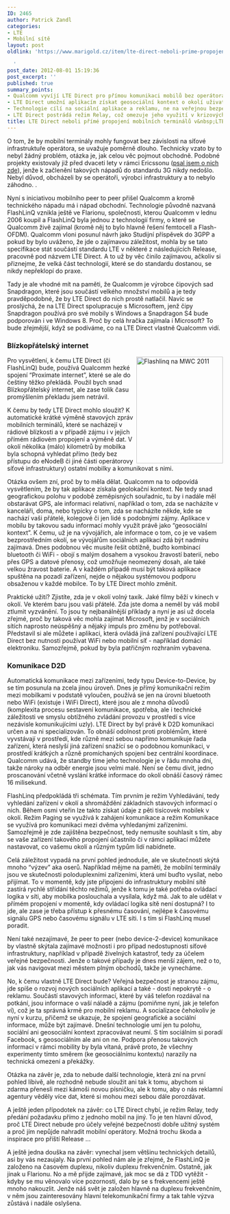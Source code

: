 ```yaml
---
ID: 2465
author: Patrick Zandl
categories:
- LTE
- Mobilní sítě
layout: post
oldlink: 'https://www.marigold.cz/item/lte-direct-neboli-prime-propojeni-mobilnich-terminalu-v-lte

  '
post_date: 2012-08-01 15:19:36
post_excerpt: ''
published: true
summary_points:
- Qualcomm vyvíjí LTE Direct pro přímou komunikaci mobilů bez operátora.
- LTE Direct umožní aplikacím získat geosociální kontext o okolí uživatele.
- Technologie cílí na sociální aplikace a reklamu, ne na veřejnou bezpečnost.
- LTE Direct postrádá režim Relay, což omezuje jeho využití v krizových situacích.
title: LTE Direct neboli přímé propojení mobilních terminálů v&nbsp;LTE
---
```


<p>O tom, že by mobilní terminály mohly fungovat bez závislosti na síťové infrastruktuře operátora, se uvažuje poměrně dlouho. Technicky vzato by to nebyl žádný problém, otázka je, jak celou věc pojmout obchodně. Podobné projekty existovaly již před dvaceti lety v rámci Ericssonu (<a href="http://mobil.idnes.cz/peer-to-peer-pro-mobilni-telefony-zruste-operatory-fhd-/mob_tech.aspx?c=A010423_0030005_mob_aktuality">psal jsem o nich zde</a>), jenže k začlenění takových nápadů do standardu 3G nikdy nedošlo. Nebyl důvod, obcházeli by se operátoři, výrobci infrastruktury a to nebylo záhodno. . </p>


<p>Nyní s iniciativou mobilního peer to peer přišel Qualcomm a kromě technického nápadu má i nápad obchodní. Technologie původně nazvaná FlashLinQ vznikla ještě ve Flarionu, společnosti, kterou Qualcomm v lednu 2006 koupil a FlashLinQ byla jednou z technologií firmy, o které se Qualcomm živě zajímal (kromě něj to bylo hlavně řešení femtocell a Flash-OFDM). Qualcomm vloni posunul návrh jako Studijní příspěvek do 3GPP a pokud by bylo uváženo, že jde o zajímavou záležitost, mohla by se tato specifikace stát součástí standardu LTE v některé z následujících Release, pracovně pod názvem LTE Direct. A to už by věc činilo zajímavou, ačkoliv si přiznejme, že velká část technologií, které se do standardu dostanou, se nikdy nepřeklopí do praxe. </p>
<!--more--><p>Tady je ale vhodné mít na paměti, že Qualcomm je výrobce čipových sad Snapdragon, které jsou součástí velkého množství mobilů a je tedy pravděpodobné, že by LTE Direct do nich prostě natlačil. Navíc se proslýchá, že na LTE Direct spolupracuje s Microsoftem, jenž čipy Snapdragon používá pro své mobily s Windows a Snapdragon S4 bude podporován i ve Windows 8. Proč by celá hračka zajímala i Microsoft? To bude zřejmější, když se podíváme, co na LTE Direct vlastně Qualcomm vidí.</p>
<h3>Blízkopřátelský internet</h3><img src="http://t0.gstatic.com/images?q=tbn:ANd9GcSnQ0Vy-WsuqHUgh9d2TSH-sv9rdLLQfaTX7Olz68_XyNDCU0hy" id="blogsy-1343826791165.1072" class="biv-img alignright" width="202" height="249" alt="Flashlinq na MWC 2011" align="right"><p>Pro vysvětlení, k čemu LTE Direct (či FlashLinQ) bude, používá Qualcomm hezké spojení “Proximate internet”, které se ale do češtiny těžko překládá. Použil bych snad Blízkopřátelský internet, ale zase tolik času promýšlením překladu jsem netrávil. </p>
<p>K čemu by tedy LTE Direct mohlo sloužit? K automatické krátké výměně stavových zpráv mobilních terminálů, které se nacházejí v rádiové blízkosti a v případě zájmu i v jejich přímém rádiovém propojení a výměně dat. V okolí několika (málo) kilometrů by mobilka byla schopná vyhledat přímo (tedy bez přístupu do eNodeB či jiné části operátorovy síťové infrastruktury) ostatní mobilky a komunikovat s nimi. </p>
<p>Otázka ovšem zní, proč by to měla dělat. Qualcomm na to odpovídá vysvětlením, že by tak aplikace získala geolokační kontext. Ne tedy snad geografickou polohu v podobě zeměpisných souřadnic, tu by i nadále měl obstarávat GPS, ale informaci relativní, například o tom, zda se nacházíte v kanceláři, doma, nebo typicky o tom, zda se nacházíte někde, kde se nachází vaši přátelé, kolegové či jen lidé s podobnými zájmy. Aplikace v mobilu by takovou sadu informací mohly využít právě jako “geosociální kontext”. K čemu, už je na vývojářích, ale informace o tom, co je ve vašem bezprostředním okolí, se vývojářům sociálních aplikací zdá být nadmíru zajímavá. Dnes podobnou věc musíte řešit obtížně, buďto kombinací bluetooth či WiFi - obojí s malým dosahem a vysokou žravostí baterií, nebo přes GPS a datové přenosy, což umožňuje neomezený dosah, ale také velkou žravost baterie. A v každém případě musí být taková aplikace spuštěna na pozadí zařízení, nejde o nějakou systémovou podporu obsaženou v každé mobilce. To by LTE Direct mohlo změnit. </p>
<p>Praktické užití? Zjistíte, zda je v okolí volný taxík. Jaké filmy běží v kinech v okolí. Ve kterém baru jsou vaši přátelé. Zda jste doma a neměl by váš mobil ztlumit vyzvánění. To jsou ty nejbanálnější příklady a nyní je asi už docela zřejmé, proč by taková věc mohla zajímat Microsoft, jenž je v sociálních sítích naprosto neúspěšný a nějaký impuls pro změnu by potřeboval. Představil si ale můžete i aplikaci, která ovládá jiná zařízení používající LTE Direct bez nutnosti používat WiFi nebo mobilní síť - například domácí elektroniku. Samozřejmě, pokud by byla patřičným rozhraním vybavena. </p>
<h3>Komunikace D2D </h3><p>Automatická komunikace mezi zařízeními, tedy typu Device-to-Device, by se tím posunula na zcela jinou úroveň. Dnes je přímý komunikační režim mezi mobilkami v podstatě vyloučen, používá se jen na úrovni bluetooth nebo WiFi (existuje i WiFi Direct), které jsou ale z mnoha důvodů (komplexita procesu sestavení komunikace, spotřeba, ale i technické záležitosti ve smyslu obtížného zvládání provozu v prostředí s více nezávisle komunikujícími uzly). LTE Direct by byl právě k D2D komunikaci určen a na ni specializován. To obnáší odolnost proti problémům, které vyvstávají v prostředí, kde různě mezi sebou napřímo komunikuje řada zařízení, která neslyší jiná zařízení snažící se o podobnou komunikaci, v prostředí krátkých a různě promíchaných spojení bez centrální koordinace. Qualcomm udává, že standby time jeho technologie je v řádu mnoha dní, takže nároky na odběr energie jsou velmi malé. Není se čemu divit, jedno proscanování včetně vyslání krátké informace do okolí obnáší časový rámec 16 milisekund.  </p>
<p>FlashLinq předpokládá tři schémata. Tím prvním je režim Vyhledávání, tedy vyhledání zařízení v okolí a shromáždění základních stavových informací o nich. Během osmi vteřin lze takto získat údaje z pěti tisícovek mobilek v okolí. Režim Paging se využívá k zahájení komunikace a režim Komunikace se využívá pro komunikaci mezi dvěma vyhledanými zařízeními. Samozřejmě je zde zajištěna bezpečnost, tedy nemusíte souhlasit s tím, aby se vaše zařízení takového propojení účastnilo či v rámci aplikací můžete nastavovat, co vašemu okolí a různým typům lidí nabídnete. </p>
<p>Celá záležitost vypadá na první pohled jednoduše, ale ve skutečnosti skýtá mnoho “výzev” aka oserů. Například mějme na paměti, že mobilní terminály jsou ve skutečnosti poloduplexními zařízeními, která umí buďto vysílat, nebo přijímat. To v momentě, kdy jste připojeni do infrastruktury mobilní sítě zastírá rychlé střídání těchto režimů, jenže k tomu je také potřeba ovládací logika v síti, aby mobilka poslouchala a vysílala, když má. Jak to ale udělat v přímém propojení v momentě, kdy ovládací logika sítě není dostupná? I to jde, ale zase je třeba přístup k přesnému časování, nejlépe k časovému signálu GPS nebo časovému signálu v LTE síti. I s tím si FlashLinq musel poradit. </p>
<p>Není také nezajímavé, že peer to peer (nebo device-2-device) komunikace by vlastně skýtala zajímavé možnosti i pro případ nedostupnosti síťové infrastruktury, například v případě živelných katastrof, tedy za účelem veřejné bezpečnosti. Jenže o takové případy je dnes menší zájem, než o to, jak vás navigovat mezi městem plným obchodů, takže je vynecháme. </p>
<p>No, k čemu vlastně LTE Direct bude? Veřejná bezpečnost je stranou zájmu, jde spíše o rozvoj nových sociálních aplikací a také - dosti nepokrytě - o reklamu. Součástí stavových informací, které by váš telefon rozdával na potkání, jsou informace o vaší náladě a zájmu (pomiňme nyní, jak je telefon ví), což je ta správná krmě pro mobilní reklamu. A socializace čehokoliv je nyní v kurzu, přičemž se ukazuje, že spojení geografické a sociální informace, může být zajímavé. Dnešní technologie umí jen tu polohu, sociální ani geosociální kontext zpracovávat neumí. S tím sociálním si poradí Facebook, s geosociálním ale ani on ne. Podpora přenosu takových informací v rámci mobility by byla vítaná, právě proto, že všechny experimenty tímto směrem (ke geosociálnímu kontextu) narazily na technická omezení a překážky. </p>
<p>Otázka na závěr je, zda to nebude další technologie, která zní na první pohled líbivě, ale rozhodně nebude sloužit ani tak k tomu, abychom si zdarma přenesli mezi kámoši novou písničku, ale k tomu, aby o nás reklamní agentury věděly více dat, které si mohou mezi sebou dále porozdávat. </p>
<p>A ještě jeden přípodotek na závěr: co LTE Direct chybí, je režim Relay, tedy předání požadavku přímo z jednoho mobil na jiný. To je ten hlavní důvod, proč LTE Direct nebude pro účely veřejné bezpečnosti dobře užitný systém a proč jím nepůjde nahradit mobilní operátory. Možná trochu škoda a inspirace pro příští Release … </p>
<p> A ještě jedna douška na závěr: vynechal jsem většinu technických detailů, asi by vás nezaujaly. Na první pohled nám ale je zřejmé, že FlashLinQ je založeno na časovém duplexu, nikoliv duplexu frekvenčním. Ostatně, jak jinak u Flarionu. No a mě přijde zajímavé, jak moc se dá z TDD vytěžit - kdyby se mu věnovalo více pozornosti, dalo by se s frekvencemi ještě mnoho nakouzlit. Jenže náš svět je založen hlavně na duplexu frekvenčním, v něm jsou zainteresovány hlavní telekomunikační firmy a tak tahle výzva zůstává i nadále oslyšena. </p>